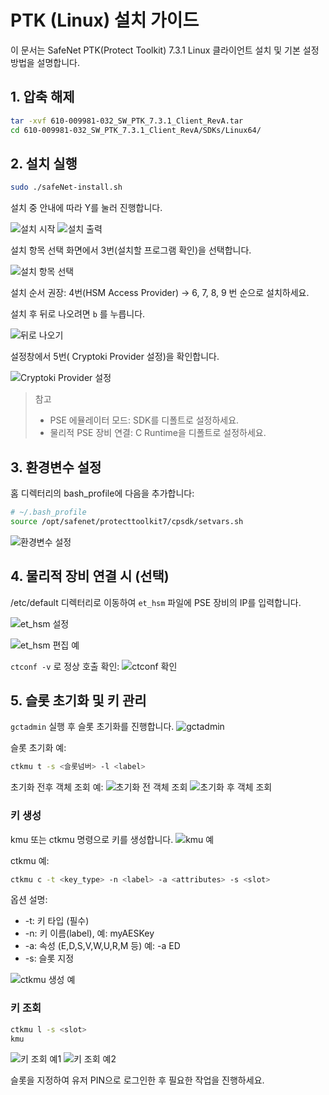 # PTK (Linux) 설치 가이드

이 문서는 SafeNet PTK(Protect Toolkit) 7.3.1 Linux 클라이언트 설치 및 기본 설정 방법을 설명합니다.

## 1. 압축 해제
```sh
tar -xvf 610-009981-032_SW_PTK_7.3.1_Client_RevA.tar
cd 610-009981-032_SW_PTK_7.3.1_Client_RevA/SDKs/Linux64/
```

## 2. 설치 실행
```sh
sudo ./safeNet-install.sh
```
설치 중 안내에 따라 Y를 눌러 진행합니다.

![설치 시작](images/Aspose.Words.fbc784eb-beca-442f-9864-8296860276ae.001.png)
![설치 출력](images/Aspose.Words.fbc784eb-beca-442f-9864-8296860276ae.002.png)

설치 항목 선택 화면에서 3번(설치할 프로그램 확인)을 선택합니다.

![설치 항목 선택](images/Aspose.Words.fbc784eb-beca-442f-9864-8296860276ae.003.png)

설치 순서 권장: 4번(HSM Access Provider) → 6, 7, 8, 9 번 순으로 설치하세요.

설치 후 뒤로 나오려면 `b` 를 누릅니다.

![뒤로 나오기](images/Aspose.Words.fbc784eb-beca-442f-9864-8296860276ae.004.png)

설정창에서 5번( Cryptoki Provider 설정)을 확인합니다.

![Cryptoki Provider 설정](images/Aspose.Words.fbc784eb-beca-442f-9864-8296860276ae.005.png)

> 참고
> - PSE 에뮬레이터 모드: SDK를 디폴트로 설정하세요.
> - 물리적 PSE 장비 연결: C Runtime을 디폴트로 설정하세요.

## 3. 환경변수 설정
홈 디렉터리의 bash_profile에 다음을 추가합니다:
```sh
# ~/.bash_profile
source /opt/safenet/protecttoolkit7/cpsdk/setvars.sh
```

![환경변수 설정](images/Aspose.Words.fbc784eb-beca-442f-9864-8296860276ae.006.png)

## 4. 물리적 장비 연결 시 (선택)
/etc/default 디렉터리로 이동하여 `et_hsm` 파일에 PSE 장비의 IP를 입력합니다.

![et_hsm 설정](images/Aspose.Words.fbc784eb-beca-442f-9864-8296860276ae.007.png)

![et_hsm 편집 예](images/Aspose.Words.fbc784eb-beca-442f-9864-8296860276ae.008.png)

`ctconf -v` 로 정상 호출 확인:
![ctconf 확인](images/Aspose.Words.fbc784eb-beca-442f-9864-8296860276ae.009.png)

## 5. 슬롯 초기화 및 키 관리
`gctadmin` 실행 후 슬롯 초기화를 진행합니다.
![gctadmin](images/Aspose.Words.fbc784eb-beca-442f-9864-8296860276ae.010.png)

슬롯 초기화 예:
```sh
ctkmu t -s <슬롯넘버> -l <label>
```
초기화 전후 객체 조회 예:
![초기화 전 객체 조회](images/Aspose.Words.fbc784eb-beca-442f-9864-8296860276ae.011.png)
![초기화 후 객체 조회](images/Aspose.Words.fbc784eb-beca-442f-9864-8296860276ae.012.png)

### 키 생성
kmu 또는 ctkmu 명령으로 키를 생성합니다.
![kmu 예](images/Aspose.Words.fbc784eb-beca-442f-9864-8296860276ae.013.png)

ctkmu 예:
```sh
ctkmu c -t <key_type> -n <label> -a <attributes> -s <slot>
```
옵션 설명:
- -t: 키 타입 (필수)
- -n: 키 이름(label), 예: myAESKey
- -a: 속성 (E,D,S,V,W,U,R,M 등) 예: -a ED
- -s: 슬롯 지정

![ctkmu 생성 예](images/Aspose.Words.fbc784eb-beca-442f-9864-8296860276ae.014.png)

### 키 조회
```sh
ctkmu l -s <slot>
kmu
```
![키 조회 예1](images/Aspose.Words.fbc784eb-beca-442f-9864-8296860276ae.015.png)
![키 조회 예2](images/Aspose.Words.fbc784eb-beca-442f-9864-8296860276ae.016.png)

슬롯을 지정하여 유저 PIN으로 로그인한 후 필요한 작업을 진행하세요.
